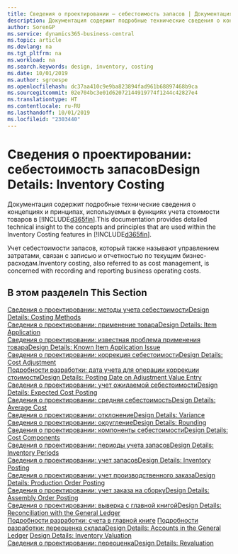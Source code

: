 ```yaml
---
title: Сведения о проектировании — себестоимость запасов | Документация Майкрософт
description: Документация содержит подробные технические сведения о концепциях и принципах, используемых в функциях учета стоимости товаров в Business Central.
author: SorenGP
ms.service: dynamics365-business-central
ms.topic: article
ms.devlang: na
ms.tgt_pltfrm: na
ms.workload: na
ms.search.keywords: design, inventory, costing
ms.date: 10/01/2019
ms.author: sgroespe
ms.openlocfilehash: dc37aa410c9e9ba823894fad961b68897468b9ca
ms.sourcegitcommit: 02e704bc3e01d62072144919774f1244c42827e4
ms.translationtype: HT
ms.contentlocale: ru-RU
ms.lasthandoff: 10/01/2019
ms.locfileid: "2303440"
---
```

# <a name="design-details-inventory-costing"></a><span data-ttu-id="e9287-103">Сведения о проектировании: себестоимость запасов</span><span class="sxs-lookup"><span data-stu-id="e9287-103">Design Details: Inventory Costing</span></span>
<span data-ttu-id="e9287-104">Документация содержит подробные технические сведения о концепциях и принципах, используемых в функциях учета стоимости товаров в [!INCLUDE[d365fin](includes/d365fin_md.md)].</span><span class="sxs-lookup"><span data-stu-id="e9287-104">This documentation provides detailed technical insight to the concepts and principles that are used within the Inventory Costing features in [!INCLUDE[d365fin](includes/d365fin_md.md)].</span></span>  

<span data-ttu-id="e9287-105">Учет себестоимости запасов, который также называют управлением затратами, связан с записью и отчетностью по текущим бизнес-расходам.</span><span class="sxs-lookup"><span data-stu-id="e9287-105">Inventory costing, also referred to as cost management, is concerned with recording and reporting business operating costs.</span></span>  

## <a name="in-this-section"></a><span data-ttu-id="e9287-106">В этом разделе</span><span class="sxs-lookup"><span data-stu-id="e9287-106">In This Section</span></span>  
[<span data-ttu-id="e9287-107">Сведения о проектировании: методы учета себестоимости</span><span class="sxs-lookup"><span data-stu-id="e9287-107">Design Details: Costing Methods</span></span>](design-details-costing-methods.md)  
[<span data-ttu-id="e9287-108">Сведения о проектировании: применение товара</span><span class="sxs-lookup"><span data-stu-id="e9287-108">Design Details: Item Application</span></span>](design-details-item-application.md)  
[<span data-ttu-id="e9287-109">Сведения о проектировании: известная проблема применения товара</span><span class="sxs-lookup"><span data-stu-id="e9287-109">Design Details: Known Item Application Issue</span></span>](design-details-inventory-zero-level-open-item-ledger-entries.md)  
[<span data-ttu-id="e9287-110">Сведения о проектировании: коррекция себестоимости</span><span class="sxs-lookup"><span data-stu-id="e9287-110">Design Details: Cost Adjustment</span></span>](design-details-cost-adjustment.md)  
[<span data-ttu-id="e9287-111">Подробности разработки: дата учета для операции коррекции стоимости</span><span class="sxs-lookup"><span data-stu-id="e9287-111">Design Details: Posting Date on Adjustment Value Entry</span></span>](design-details-inventory-adjustment-value-entry-posting-date.md)  
[<span data-ttu-id="e9287-112">Сведения о проектировании: учет ожидаемой себестоимости</span><span class="sxs-lookup"><span data-stu-id="e9287-112">Design Details: Expected Cost Posting</span></span>](design-details-expected-cost-posting.md)  
[<span data-ttu-id="e9287-113">Сведения о проектировании: средняя себестоимость</span><span class="sxs-lookup"><span data-stu-id="e9287-113">Design Details: Average Cost</span></span>](design-details-average-cost.md)  
[<span data-ttu-id="e9287-114">Сведения о проектировании: отклонение</span><span class="sxs-lookup"><span data-stu-id="e9287-114">Design Details: Variance</span></span>](design-details-variance.md)  
[<span data-ttu-id="e9287-115">Сведения о проектировании: округление</span><span class="sxs-lookup"><span data-stu-id="e9287-115">Design Details: Rounding</span></span>](design-details-rounding.md)  
[<span data-ttu-id="e9287-116">Сведения о проектировании: компоненты себестоимости</span><span class="sxs-lookup"><span data-stu-id="e9287-116">Design Details: Cost Components</span></span>](design-details-cost-components.md)  
[<span data-ttu-id="e9287-117">Сведения о проектировании: периоды учета запасов</span><span class="sxs-lookup"><span data-stu-id="e9287-117">Design Details: Inventory Periods</span></span>](design-details-inventory-periods.md)  
[<span data-ttu-id="e9287-118">Сведения о проектировании: учет запасов</span><span class="sxs-lookup"><span data-stu-id="e9287-118">Design Details: Inventory Posting</span></span>](design-details-inventory-posting.md)  
[<span data-ttu-id="e9287-119">Сведения о проектировании: учет производственного заказа</span><span class="sxs-lookup"><span data-stu-id="e9287-119">Design Details: Production Order Posting</span></span>](design-details-production-order-posting.md)  
[<span data-ttu-id="e9287-120">Сведения о проектировании: учет заказа на сборку</span><span class="sxs-lookup"><span data-stu-id="e9287-120">Design Details: Assembly Order Posting</span></span>](design-details-assembly-order-posting.md)  
[<span data-ttu-id="e9287-121">Сведения о проектировании: выверка с главной книгой</span><span class="sxs-lookup"><span data-stu-id="e9287-121">Design Details: Reconciliation with the General Ledger</span></span>](design-details-reconciliation-with-the-general-ledger.md)  
<span data-ttu-id="e9287-122">[Подробности разработки: счета в главной книге](design-details-accounts-in-the-general-ledger.md)
[Подробности разработки: переоценка склада](design-details-inventory-valuation.md)</span><span class="sxs-lookup"><span data-stu-id="e9287-122">[Design Details: Accounts in the General Ledger](design-details-accounts-in-the-general-ledger.md)
[Design Details: Inventory Valuation](design-details-inventory-valuation.md)</span></span>  
[<span data-ttu-id="e9287-123">Сведения о проектировании: переоценка</span><span class="sxs-lookup"><span data-stu-id="e9287-123">Design Details: Revaluation</span></span>](design-details-revaluation.md)
